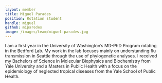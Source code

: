 ```yaml
---
layout: member
title: Miguel Parades
position: Rotation student
handle: miguel
github: miparedes
image: /images/team/miguel-parades.jpg
---
```


I am a first year in the University of Washington’s MD-PhD Program rotating in the Bedford Lab. My work in the lab focuses mainly on understanding flu transmission in Seattle through the use of phylogenetic analyses. I received my Bachelors of Science in Molecular Biophysics and Biochemistry from Yale University and a Masters in Public Health with a focus on the epidemiology of neglected tropical diseases from the Yale School of Public Health.
